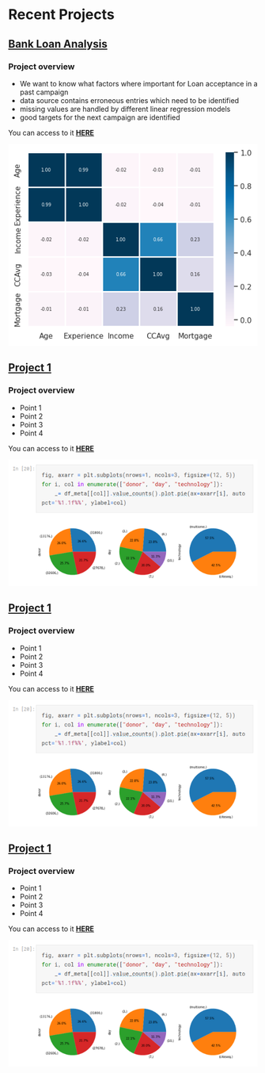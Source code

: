 # Recent Projects

## [Bank Loan Analysis](https://github.com/henzelennard/personal-loan-modelling)

### Project overview
* We want to know what factors where important for Loan acceptance in a past campaign
* data source contains erroneous entries which need to be identified
* missing values are handled by different linear regression models
* good targets for the next campaign are identified

You can access to it **[HERE](https://github.com/henzelennard/henzelennard.github.io)**

[![Project 1 Image](/personal-loan-modelling/correlation_matrix.png)](https://github.com/henzelennard/henzelennard.github.io)



## [Project 1](https://github.com/henzelennard/henzelennard.github.io)

### Project overview
* Point 1
* Point 2
* Point 3
* Point 4

You can access to it **[HERE](https://github.com/henzelennard/henzelennard.github.io)**

[![Project 1 Image](media/placeholder.png)](https://github.com/henzelennard/henzelennard.github.io)



## [Project 1](https://github.com/henzelennard/henzelennard.github.io)

### Project overview
* Point 1
* Point 2
* Point 3
* Point 4

You can access to it **[HERE](https://github.com/henzelennard/henzelennard.github.io)**

[![Project 1 Image](media/placeholder.png)](https://github.com/henzelennard/henzelennard.github.io)



## [Project 1](https://github.com/henzelennard/henzelennard.github.io)

### Project overview
* Point 1
* Point 2
* Point 3
* Point 4

You can access to it **[HERE](https://github.com/henzelennard/henzelennard.github.io)**

[![Project 1 Image](media/placeholder.png)](https://github.com/henzelennard/henzelennard.github.io)

